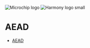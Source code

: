 ![Microchip logo](https://raw.githubusercontent.com/wiki/Microchip-MPLAB-Harmony/Microchip-MPLAB-Harmony.github.io/images/microchip_logo.png)
![Harmony logo small](https://raw.githubusercontent.com/wiki/Microchip-MPLAB-Harmony/Microchip-MPLAB-Harmony.github.io/images/microchip_mplab_harmony_logo_small.png)

# AEAD

- [AEAD](https://onlinedocs.microchip.com/oxy/GUID-34FEB41A-64AF-41F7-B66E-3DE9BBBBE312-en-US-2/index.html)


